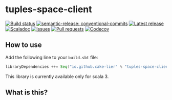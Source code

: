 # tuples-space-client

[![Build status](https://github.com/cake-lier/tuples-space-client/actions/workflows/release.yml/badge.svg)](https://github.com/cake-lier/tuples-space-client/actions/workflows/release.yml)
[![semantic-release: conventional-commits](https://img.shields.io/badge/semantic--release-conventional_commits-e10098?logo=semantic-release)](https://github.com/semantic-release/semantic-release)
[![Latest release](https://img.shields.io/github/v/release/cake-lier/tuples-space-client)](https://github.com/cake-lier/tuples-space-client/releases/latest/)
[![Scaladoc](https://img.shields.io/github/v/release/cake-lier/tuples-space-client?label=scaladoc)](https://cake-lier.github.io/tuples-space-client/io/github/cakelier)
[![Issues](https://img.shields.io/github/issues/cake-lier/tuples-space-client)](https://github.com/cake-lier/tuples-space-client/issues)
[![Pull requests](https://img.shields.io/github/issues-pr/cake-lier/tuples-space-client)](https://github.com/cake-lier/tuples-space-client/pulls)
[![Codecov](https://codecov.io/gh/cake-lier/tuples-space-client/branch/main/graph/badge.svg?token=UX36N6CU78)](https://codecov.io/gh/cake-lier/tuples-space-client)

## How to use

Add the following line to your `build.sbt` file:

```scala
libraryDependencies ++= Seq("io.github.cake-lier" % "tuples-space-client" % "0.0.0")
```

This library is currently available only for scala 3.

## What is this?